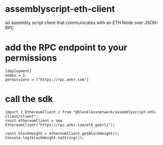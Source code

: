 # assemblyscript-eth-client

an assembly script client that communicates with an ETH Node over JSON-RPC


# add the RPC endpoint to your permissions

```
[deployment]
nodes = 1
permissions = ["https://rpc.ankr.com"]
```


# call the sdk 

```
import { EthereumClient } from "@blocklessnetwork/assemblyscript-eth-client/client";
const ethereumClient = new EthereumClient("https://rpc.ankr.com/eth_goerli");

const blockHeight = ethereumClient.getBlockHeight();
Console.log(blockHeight.toString());

```